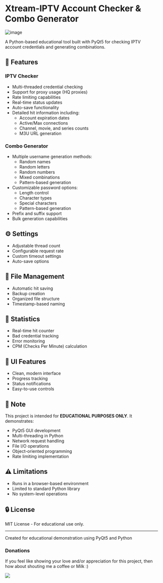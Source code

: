 # Xtream-IPTV Account Checker & Combo Generator

![image](https://github.com/user-attachments/assets/b09793ea-3c49-4044-8d36-e43fbb8e063e)

A Python-based educational tool built with PyQt5 for checking IPTV account credentials and generating combinations.

## 🚀 Features

### IPTV Checker
- Multi-threaded credential checking
- Support for proxy usage (HQ proxies)
- Rate limiting capabilities
- Real-time status updates
- Auto-save functionality
- Detailed hit information including:
  - Account expiration dates
  - Active/Max connections
  - Channel, movie, and series counts
  - M3U URL generation

### Combo Generator
- Multiple username generation methods:
  - Random names
  - Random letters
  - Random numbers
  - Mixed combinations
  - Pattern-based generation
- Customizable password options:
  - Length control
  - Character types
  - Special characters
  - Pattern-based generation
- Prefix and suffix support
- Bulk generation capabilities

## ⚙️ Settings
- Adjustable thread count
- Configurable request rate
- Custom timeout settings
- Auto-save options

## 💾 File Management
- Automatic hit saving
- Backup creation
- Organized file structure
- Timestamp-based naming

## 🎯 Statistics
- Real-time hit counter
- Bad credential tracking
- Error monitoring
- CPM (Checks Per Minute) calculation

## 🎨 UI Features
- Clean, modern interface
- Progress tracking
- Status notifications
- Easy-to-use controls

## 📝 Note
This project is intended for **EDUCATIONAL PURPOSES ONLY**. It demonstrates:
- PyQt5 GUI development
- Multi-threading in Python
- Network request handling
- File I/O operations
- Object-oriented programming
- Rate limiting implementation

## ⚠️ Limitations
- Runs in a browser-based environment
- Limited to standard Python library
- No system-level operations

## 🔒 License
MIT License - For educational use only.

---
Created for educational demonstration using PyQt5 and Python
### Donations
If you feel like showing your love and/or appreciation for this project, then how about shouting me a coffee or Milk :)

[<img src="https://github.com/zinzied/Website-login-checker/assets/10098794/24f9935f-3637-4607-8980-06124c2d0225">](https://www.buymeacoffee.com/Zied)
